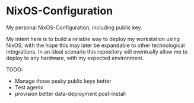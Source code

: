 # NixOS-Configuration
My personal NixOS-Configuration, including public key.

My intent here is to build a reliable way to deploy my workstation using NixOS, with the hope this may later be expandable to other technological integrations.
In an ideal scenario this repository will eventually allow me to deploy to any hardware, with my expected environment.

TODO:
 - Manage those pesky public keys better
 - Test agenix
 - provision better data-deployment post-install
